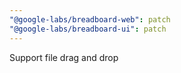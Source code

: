 ```yaml
---
"@google-labs/breadboard-web": patch
"@google-labs/breadboard-ui": patch
---
```


Support file drag and drop
